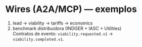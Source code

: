 # Wires (A2A/MCP) — exemplos
1) lead → viability → tariffs → economics  
2) benchmark distribuidora (INDGER + IASC + Utilities)  
Contratos de evento: `viability.requested.v1` → `viability.completed.v1`.
